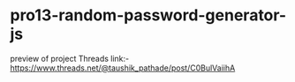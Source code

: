 # pro13-random-password-generator-js
preview of project Threads link:-
https://www.threads.net/@taushik_pathade/post/C0BulVaiihA
